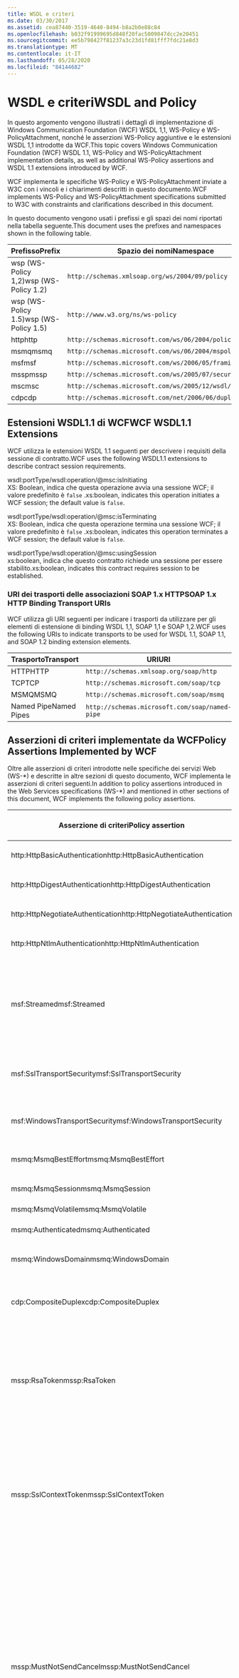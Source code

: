 ```yaml
---
title: WSDL e criteri
ms.date: 03/30/2017
ms.assetid: cea87440-3519-4640-8494-b8a2b0e88c84
ms.openlocfilehash: b032f91999695d848f20fac5009047dcc2e20451
ms.sourcegitcommit: ee5b798427f81237a3c23d1fd81fff7fdc21e8d3
ms.translationtype: MT
ms.contentlocale: it-IT
ms.lasthandoff: 05/28/2020
ms.locfileid: "84144682"
---
```

# <a name="wsdl-and-policy"></a><span data-ttu-id="6b864-102">WSDL e criteri</span><span class="sxs-lookup"><span data-stu-id="6b864-102">WSDL and Policy</span></span>
<span data-ttu-id="6b864-103">In questo argomento vengono illustrati i dettagli di implementazione di Windows Communication Foundation (WCF) WSDL 1,1, WS-Policy e WS-PolicyAttachment, nonché le asserzioni WS-Policy aggiuntive e le estensioni WSDL 1,1 introdotte da WCF.</span><span class="sxs-lookup"><span data-stu-id="6b864-103">This topic covers Windows Communication Foundation (WCF) WSDL 1.1, WS-Policy and WS-PolicyAttachment implementation details, as well as additional WS-Policy assertions and WSDL 1.1 extensions introduced by WCF.</span></span>  
  
 <span data-ttu-id="6b864-104">WCF implementa le specifiche WS-Policy e WS-PolicyAttachment inviate a W3C con i vincoli e i chiarimenti descritti in questo documento.</span><span class="sxs-lookup"><span data-stu-id="6b864-104">WCF implements WS-Policy and WS-PolicyAttachment specifications submitted to W3C with constraints and clarifications described in this document.</span></span>  
  
 <span data-ttu-id="6b864-105">In questo documento vengono usati i prefissi e gli spazi dei nomi riportati nella tabella seguente.</span><span class="sxs-lookup"><span data-stu-id="6b864-105">This document uses the prefixes and namespaces shown in the following table.</span></span>  
  
|<span data-ttu-id="6b864-106">Prefisso</span><span class="sxs-lookup"><span data-stu-id="6b864-106">Prefix</span></span>|<span data-ttu-id="6b864-107">Spazio dei nomi</span><span class="sxs-lookup"><span data-stu-id="6b864-107">Namespace</span></span>|  
|------------|---------------|  
|<span data-ttu-id="6b864-108">wsp (WS-Policy 1,2)</span><span class="sxs-lookup"><span data-stu-id="6b864-108">wsp (WS-Policy 1.2)</span></span>|`http://schemas.xmlsoap.org/ws/2004/09/policy`|  
|<span data-ttu-id="6b864-109">wsp (WS-Policy 1.5)</span><span class="sxs-lookup"><span data-stu-id="6b864-109">wsp (WS-Policy 1.5)</span></span>|`http://www.w3.org/ns/ws-policy`|  
|<span data-ttu-id="6b864-110">http</span><span class="sxs-lookup"><span data-stu-id="6b864-110">http</span></span>|`http://schemas.microsoft.com/ws/06/2004/policy/http`|  
|<span data-ttu-id="6b864-111">msmq</span><span class="sxs-lookup"><span data-stu-id="6b864-111">msmq</span></span>|`http://schemas.microsoft.com/ws/06/2004/mspolicy/msmq`|  
|<span data-ttu-id="6b864-112">msf</span><span class="sxs-lookup"><span data-stu-id="6b864-112">msf</span></span>|`http://schemas.microsoft.com/ws/2006/05/framing/policy`|  
|<span data-ttu-id="6b864-113">mssp</span><span class="sxs-lookup"><span data-stu-id="6b864-113">mssp</span></span>|`http://schemas.microsoft.com/ws/2005/07/securitypolicy`|  
|<span data-ttu-id="6b864-114">msc</span><span class="sxs-lookup"><span data-stu-id="6b864-114">msc</span></span>|`http://schemas.microsoft.com/ws/2005/12/wsdl/contract`|  
|<span data-ttu-id="6b864-115">cdp</span><span class="sxs-lookup"><span data-stu-id="6b864-115">cdp</span></span>|`http://schemas.microsoft.com/net/2006/06/duplex`|  
  
## <a name="wcf-wsdl11-extensions"></a><span data-ttu-id="6b864-116">Estensioni WSDL1.1 di WCF</span><span class="sxs-lookup"><span data-stu-id="6b864-116">WCF WSDL1.1 Extensions</span></span>  
 <span data-ttu-id="6b864-117">WCF utilizza le estensioni WSDL 1.1 seguenti per descrivere i requisiti della sessione di contratto.</span><span class="sxs-lookup"><span data-stu-id="6b864-117">WCF uses the following WSDL1.1 extensions to describe contract session requirements.</span></span>  
  
 wsdl:portType/wsdl:operation/@msc:isInitiating  
 <span data-ttu-id="6b864-118">XS: Boolean, indica che questa operazione avvia una sessione WCF; il valore predefinito è `false` .</span><span class="sxs-lookup"><span data-stu-id="6b864-118">xs:boolean, indicates this operation initiates a WCF session; the default value is `false`.</span></span>  
  
 wsdl:portType/wsdl:operation/@msc:isTerminating  
 <span data-ttu-id="6b864-119">XS: Boolean, indica che questa operazione termina una sessione WCF; il valore predefinito è `false` .</span><span class="sxs-lookup"><span data-stu-id="6b864-119">xs:boolean, indicates this operation terminates a WCF session; the default value is `false`.</span></span>  
  
 wsdl:portType/wsdl:operation/@msc:usingSession  
 <span data-ttu-id="6b864-120">xs:boolean, indica che questo contratto richiede una sessione per essere stabilito.</span><span class="sxs-lookup"><span data-stu-id="6b864-120">xs:boolean, indicates this contract requires session to be established.</span></span>  
  
### <a name="soap-1x-http-binding-transport-uris"></a><span data-ttu-id="6b864-121">URI dei trasporti delle associazioni SOAP 1.x HTTP</span><span class="sxs-lookup"><span data-stu-id="6b864-121">SOAP 1.x HTTP Binding Transport URIs</span></span>  
 <span data-ttu-id="6b864-122">WCF utilizza gli URI seguenti per indicare i trasporti da utilizzare per gli elementi di estensione di binding WSDL 1,1, SOAP 1,1 e SOAP 1,2.</span><span class="sxs-lookup"><span data-stu-id="6b864-122">WCF uses the following URIs to indicate transports to be used for WSDL 1.1, SOAP 1.1, and SOAP 1.2 binding extension elements.</span></span>  
  
|<span data-ttu-id="6b864-123">Trasporto</span><span class="sxs-lookup"><span data-stu-id="6b864-123">Transport</span></span>|<span data-ttu-id="6b864-124">URI</span><span class="sxs-lookup"><span data-stu-id="6b864-124">URI</span></span>|  
|---------------|---------|  
|<span data-ttu-id="6b864-125">HTTP</span><span class="sxs-lookup"><span data-stu-id="6b864-125">HTTP</span></span>|`http://schemas.xmlsoap.org/soap/http`|  
|<span data-ttu-id="6b864-126">TCP</span><span class="sxs-lookup"><span data-stu-id="6b864-126">TCP</span></span>|`http://schemas.microsoft.com/soap/tcp`|  
|<span data-ttu-id="6b864-127">MSMQ</span><span class="sxs-lookup"><span data-stu-id="6b864-127">MSMQ</span></span>|`http://schemas.microsoft.com/soap/msmq`|  
|<span data-ttu-id="6b864-128">Named Pipe</span><span class="sxs-lookup"><span data-stu-id="6b864-128">Named Pipes</span></span>|`http://schemas.microsoft.com/soap/named-pipe`|  
  
## <a name="policy-assertions-implemented-by-wcf"></a><span data-ttu-id="6b864-129">Asserzioni di criteri implementate da WCF</span><span class="sxs-lookup"><span data-stu-id="6b864-129">Policy Assertions Implemented by WCF</span></span>  
 <span data-ttu-id="6b864-130">Oltre alle asserzioni di criteri introdotte nelle specifiche dei servizi Web (WS-\*) e descritte in altre sezioni di questo documento, WCF implementa le asserzioni di criteri seguenti.</span><span class="sxs-lookup"><span data-stu-id="6b864-130">In addition to policy assertions introduced in the Web Services specifications (WS-\*) and mentioned in other sections of this document, WCF implements the following policy assertions.</span></span>  
  
|<span data-ttu-id="6b864-131">Asserzione di criteri</span><span class="sxs-lookup"><span data-stu-id="6b864-131">Policy assertion</span></span>|<span data-ttu-id="6b864-132">Soggetto dei criteri</span><span class="sxs-lookup"><span data-stu-id="6b864-132">Policy subject</span></span>|<span data-ttu-id="6b864-133">Descrizione</span><span class="sxs-lookup"><span data-stu-id="6b864-133">Description</span></span>|  
|----------------------|--------------------|-----------------|  
|<span data-ttu-id="6b864-134">http:HttpBasicAuthentication</span><span class="sxs-lookup"><span data-stu-id="6b864-134">http:HttpBasicAuthentication</span></span>|<span data-ttu-id="6b864-135">Endpoint</span><span class="sxs-lookup"><span data-stu-id="6b864-135">Endpoint</span></span>|<span data-ttu-id="6b864-136">L'endpoint usa l'autenticazione di base HTTP.</span><span class="sxs-lookup"><span data-stu-id="6b864-136">Endpoint uses HTTP Basic Authentication.</span></span>|  
|<span data-ttu-id="6b864-137">http:HttpDigestAuthentication</span><span class="sxs-lookup"><span data-stu-id="6b864-137">http:HttpDigestAuthentication</span></span>|<span data-ttu-id="6b864-138">Endpoint</span><span class="sxs-lookup"><span data-stu-id="6b864-138">Endpoint</span></span>|<span data-ttu-id="6b864-139">L'endpoint usa l'autenticazione digest HTTP.</span><span class="sxs-lookup"><span data-stu-id="6b864-139">Endpoint uses HTTP Digest Authentication.</span></span>|  
|<span data-ttu-id="6b864-140">http:HttpNegotiateAuthentication</span><span class="sxs-lookup"><span data-stu-id="6b864-140">http:HttpNegotiateAuthentication</span></span>|<span data-ttu-id="6b864-141">Endpoint</span><span class="sxs-lookup"><span data-stu-id="6b864-141">Endpoint</span></span>|<span data-ttu-id="6b864-142">L'endpoint usa l'autenticazione Negotiate HTTP.</span><span class="sxs-lookup"><span data-stu-id="6b864-142">Endpoint uses HTTP Negotiate Authentication.</span></span>|  
|<span data-ttu-id="6b864-143">http:HttpNtlmAuthentication</span><span class="sxs-lookup"><span data-stu-id="6b864-143">http:HttpNtlmAuthentication</span></span>|<span data-ttu-id="6b864-144">Endpoint</span><span class="sxs-lookup"><span data-stu-id="6b864-144">Endpoint</span></span>|<span data-ttu-id="6b864-145">L'endpoint usa l'autenticazione NTLM HTTP.</span><span class="sxs-lookup"><span data-stu-id="6b864-145">Endpoint uses HTTP NTLM Authentication.</span></span>|  
|<span data-ttu-id="6b864-146">msf:Streamed</span><span class="sxs-lookup"><span data-stu-id="6b864-146">msf:Streamed</span></span>|<span data-ttu-id="6b864-147">Endpoint</span><span class="sxs-lookup"><span data-stu-id="6b864-147">Endpoint</span></span>|<span data-ttu-id="6b864-148">L'endpoint usa il framing dei messaggi trasmessi.</span><span class="sxs-lookup"><span data-stu-id="6b864-148">Endpoint uses streamed message framing.</span></span> <span data-ttu-id="6b864-149">Questa asserzione viene usata con il protocollo di framing dei messaggi fornito per trasporti quali TCP e named pipe.</span><span class="sxs-lookup"><span data-stu-id="6b864-149">This assertion is used with the Message Framing protocol provided for transports such as TCP, and named pipes.</span></span>|  
|<span data-ttu-id="6b864-150">msf:SslTransportSecurity</span><span class="sxs-lookup"><span data-stu-id="6b864-150">msf:SslTransportSecurity</span></span>|<span data-ttu-id="6b864-151">Endpoint</span><span class="sxs-lookup"><span data-stu-id="6b864-151">Endpoint</span></span>|<span data-ttu-id="6b864-152">L'endpoint usa la protezione a livello di trasporto (TLS) con il framing dei messaggi.</span><span class="sxs-lookup"><span data-stu-id="6b864-152">Endpoint uses transport-layer security (TLS) with message framing.</span></span>|  
|<span data-ttu-id="6b864-153">msf:WindowsTransportSecurity</span><span class="sxs-lookup"><span data-stu-id="6b864-153">msf:WindowsTransportSecurity</span></span>|<span data-ttu-id="6b864-154">Endpoint</span><span class="sxs-lookup"><span data-stu-id="6b864-154">Endpoint</span></span>|<span data-ttu-id="6b864-155">L'endpoint usa Security Provider Negotiation (SPNEGO) con il framing dei messaggi.</span><span class="sxs-lookup"><span data-stu-id="6b864-155">Endpoint uses Security Provider Negotiation (SPNEGO) with message framing.</span></span>|  
|<span data-ttu-id="6b864-156">msmq:MsmqBestEffort</span><span class="sxs-lookup"><span data-stu-id="6b864-156">msmq:MsmqBestEffort</span></span>|<span data-ttu-id="6b864-157">Endpoint</span><span class="sxs-lookup"><span data-stu-id="6b864-157">Endpoint</span></span>|<span data-ttu-id="6b864-158">MSMQ con le migliori garanzie.</span><span class="sxs-lookup"><span data-stu-id="6b864-158">MSMQ with best-effort guarantees.</span></span>|  
|<span data-ttu-id="6b864-159">msmq:MsmqSession</span><span class="sxs-lookup"><span data-stu-id="6b864-159">msmq:MsmqSession</span></span>|<span data-ttu-id="6b864-160">Endpoint</span><span class="sxs-lookup"><span data-stu-id="6b864-160">Endpoint</span></span>|<span data-ttu-id="6b864-161">MSMQ con le garanzie di sessione.</span><span class="sxs-lookup"><span data-stu-id="6b864-161">MSMQ with Session guarantees.</span></span>|  
|<span data-ttu-id="6b864-162">msmq:MsmqVolatile</span><span class="sxs-lookup"><span data-stu-id="6b864-162">msmq:MsmqVolatile</span></span>|<span data-ttu-id="6b864-163">Endpoint</span><span class="sxs-lookup"><span data-stu-id="6b864-163">Endpoint</span></span>|<span data-ttu-id="6b864-164">MSMQ volatile.</span><span class="sxs-lookup"><span data-stu-id="6b864-164">MSMQ Volatile.</span></span>|  
|<span data-ttu-id="6b864-165">msmq:Authenticated</span><span class="sxs-lookup"><span data-stu-id="6b864-165">msmq:Authenticated</span></span>|<span data-ttu-id="6b864-166">Endpoint</span><span class="sxs-lookup"><span data-stu-id="6b864-166">Endpoint</span></span>|<span data-ttu-id="6b864-167">L'autenticazione viene usata con il trasporto MSMQ.</span><span class="sxs-lookup"><span data-stu-id="6b864-167">Authentication is used with MSMQ transport.</span></span>|  
|<span data-ttu-id="6b864-168">msmq:WindowsDomain</span><span class="sxs-lookup"><span data-stu-id="6b864-168">msmq:WindowsDomain</span></span>|<span data-ttu-id="6b864-169">Endpoint</span><span class="sxs-lookup"><span data-stu-id="6b864-169">Endpoint</span></span>|<span data-ttu-id="6b864-170">MSMQ usa l'autenticazione dei domini di Windows.</span><span class="sxs-lookup"><span data-stu-id="6b864-170">MSMQ uses Windows Domain authentication.</span></span>|  
|<span data-ttu-id="6b864-171">cdp:CompositeDuplex</span><span class="sxs-lookup"><span data-stu-id="6b864-171">cdp:CompositeDuplex</span></span>|<span data-ttu-id="6b864-172">Endpoint</span><span class="sxs-lookup"><span data-stu-id="6b864-172">Endpoint</span></span>|<span data-ttu-id="6b864-173">L'endpoint usa due connessioni di trasporto contrarie separate per i messaggi in ingresso e in uscita.</span><span class="sxs-lookup"><span data-stu-id="6b864-173">Endpoint uses two separate converse transport connections for in and out messages.</span></span>|  
|<span data-ttu-id="6b864-174">mssp:RsaToken</span><span class="sxs-lookup"><span data-stu-id="6b864-174">mssp:RsaToken</span></span>|<span data-ttu-id="6b864-175">annidata</span><span class="sxs-lookup"><span data-stu-id="6b864-175">Nested</span></span>|<span data-ttu-id="6b864-176">Asserzione del token della chiave RSA.</span><span class="sxs-lookup"><span data-stu-id="6b864-176">RSA key token assertion.</span></span> <span data-ttu-id="6b864-177">Questo requisito viene generalmente soddisfatto da una chiave RSA serializza direttamente come parte delle informazioni sulla chiave in una firma di verifica dell'autenticità.</span><span class="sxs-lookup"><span data-stu-id="6b864-177">This requirement is typically satisfied by an RSA key serialized directly as part of the key information in an endorsing signature.</span></span>|  
|<span data-ttu-id="6b864-178">mssp:SslContextToken</span><span class="sxs-lookup"><span data-stu-id="6b864-178">mssp:SslContextToken</span></span>|<span data-ttu-id="6b864-179">annidata</span><span class="sxs-lookup"><span data-stu-id="6b864-179">Nested</span></span>|<span data-ttu-id="6b864-180">Richiede che venga usato un SecurityContextToken ottenuto mediante un handshake TLS binario che usa WS-Trust.</span><span class="sxs-lookup"><span data-stu-id="6b864-180">Requires that a SecurityContextToken obtained using binary TLS handshake using WS-Trust be used.</span></span> <span data-ttu-id="6b864-181">Le asserzioni annidate includono: sp:RequireDerivedKeys, mssp:MustNotSendCancel, mssp:RequireClientCertificate.</span><span class="sxs-lookup"><span data-stu-id="6b864-181">Nested assertions include: sp:RequireDerivedKeys, mssp:MustNotSendCancel, mssp:RequireClientCertificate.</span></span>|  
|<span data-ttu-id="6b864-182">mssp:MustNotSendCancel</span><span class="sxs-lookup"><span data-stu-id="6b864-182">mssp:MustNotSendCancel</span></span>|<span data-ttu-id="6b864-183">annidata</span><span class="sxs-lookup"><span data-stu-id="6b864-183">Nested</span></span>|<span data-ttu-id="6b864-184">Specifica un requisito secondo cui all'autorità emittente di un determinato SecurityContextToken non devono essere inviati messaggi di richiesta di un token RST (Request Security Token) [WS-Trust] usando l'associazione Cancel [WS-Trust, WS-SC].</span><span class="sxs-lookup"><span data-stu-id="6b864-184">Specifies a requirement that a request security token (RST) request messages [WS-Trust] using the Cancel binding [WS-Trust, WS-SC] not be sent to the issuer of a given SecurityContextToken.</span></span> <span data-ttu-id="6b864-185">Se questa asserzione è presente, tali messaggi di richiesta non devono essere inviati all'autorità emittente.</span><span class="sxs-lookup"><span data-stu-id="6b864-185">If this assertion is present, then such request messages must not be sent to the issuer.</span></span> <span data-ttu-id="6b864-186">Se questa asserzione non è presente, tali messaggi di richiesta possono essere inviati all'autorità emittente.</span><span class="sxs-lookup"><span data-stu-id="6b864-186">If this assertion is not present, then such request messages can be sent to the issuer.</span></span>|  
|<span data-ttu-id="6b864-187">mssp:RequireClientCertificate</span><span class="sxs-lookup"><span data-stu-id="6b864-187">mssp:RequireClientCertificate</span></span>|<span data-ttu-id="6b864-188">annidata</span><span class="sxs-lookup"><span data-stu-id="6b864-188">Nested</span></span>|<span data-ttu-id="6b864-189">Questo elemento facoltativo specifica un requisito secondo cui deve essere fornito un certificato client come parte del protocollo TLSNEGO.</span><span class="sxs-lookup"><span data-stu-id="6b864-189">This optional element specifies a requirement for a client certificate to be provided as part of the TLSNEGO protocol.</span></span> <span data-ttu-id="6b864-190">Se questa asserzione è presente, deve essere fornito un certificato client.</span><span class="sxs-lookup"><span data-stu-id="6b864-190">If this assertion is present, then a client certificate must be provided.</span></span> <span data-ttu-id="6b864-191">Se questa asserzione non è presente, non deve essere fornito un certificato client.</span><span class="sxs-lookup"><span data-stu-id="6b864-191">If this assertion is not present, then a client certificate must not be provided.</span></span> <span data-ttu-id="6b864-192">Questa asserzione non deve essere usata al di fuori di mssp:SslContextToken.</span><span class="sxs-lookup"><span data-stu-id="6b864-192">This assertion must not be used outside of mssp:SslContextToken.</span></span>|  
  
## <a name="see-also"></a><span data-ttu-id="6b864-193">Vedi anche</span><span class="sxs-lookup"><span data-stu-id="6b864-193">See also</span></span>

- [<span data-ttu-id="6b864-194">Pubblicazione WSDL personalizzata</span><span class="sxs-lookup"><span data-stu-id="6b864-194">Custom WSDL Publication</span></span>](../../../../docs/framework/wcf/samples/custom-wsdl-publication.md)
- [<span data-ttu-id="6b864-195">Procedura: esportare informazioni WSDL personalizzate</span><span class="sxs-lookup"><span data-stu-id="6b864-195">How to: Export Custom WSDL</span></span>](../../../../docs/framework/wcf/extending/how-to-export-custom-wsdl.md)
- [<span data-ttu-id="6b864-196">Procedura: importare informazioni WSDL personalizzate</span><span class="sxs-lookup"><span data-stu-id="6b864-196">How to: Import Custom WSDL</span></span>](../../../../docs/framework/wcf/extending/how-to-import-custom-wsdl.md)
